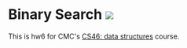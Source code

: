 # Binary Search ![](https://api.travis-ci.com/benfig1127/binary_search.svg?branch=master)

This is hw6 for CMC's [CS46: data structures](https://github.com/mikeizbicki/cmc-csci046) course.
